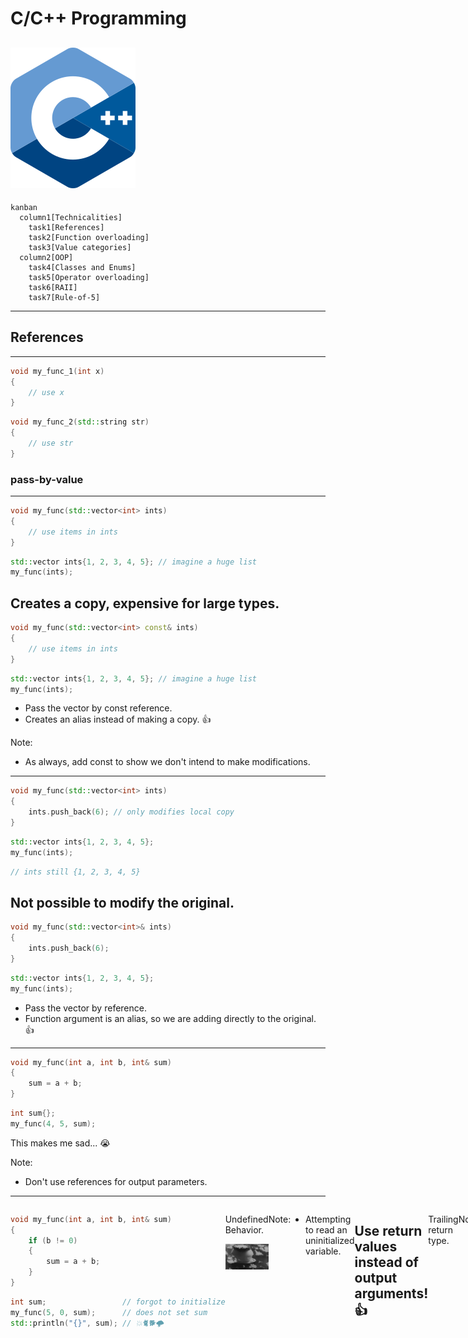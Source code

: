 # C/C++ Programming
![iso_cpp_logo](./assets/iso_cpp_logo.png)
---
```mermaid
kanban
  column1[Technicalities]
    task1[References]
    task2[Function overloading]
    task3[Value categories]
  column2[OOP]
    task4[Classes and Enums]
    task5[Operator overloading]
    task6[RAII]
    task7[Rule-of-5]
```
---
## References
---
```c++
void my_func_1(int x)
{
    // use x
}
```
```c++
void my_func_2(std::string str)
{
    // use str
}
```
### pass-by-value
---
```c++
void my_func(std::vector<int> ints)
{
    // use items in ints
}
```
```c++
std::vector ints{1, 2, 3, 4, 5}; // imagine a huge list
my_func(ints);
```
Creates a copy, expensive for large types.
---
```c++
void my_func(std::vector<int> const& ints)
{
    // use items in ints
}
```
```c++
std::vector ints{1, 2, 3, 4, 5}; // imagine a huge list
my_func(ints);
```
* Pass the vector by const reference.
* Creates an alias instead of making a copy. 👍

Note:
* As always, add const to show we don't intend to make modifications.
---
```c++
void my_func(std::vector<int> ints)
{
    ints.push_back(6); // only modifies local copy
}
```
```c++
std::vector ints{1, 2, 3, 4, 5};
my_func(ints);
```
```c++
// ints still {1, 2, 3, 4, 5}
```
Not possible to modify the original.
---
```c++
void my_func(std::vector<int>& ints)
{
    ints.push_back(6);
}
```
```c++
std::vector ints{1, 2, 3, 4, 5};
my_func(ints);
```
* Pass the vector by reference.
* Function argument is an alias, so we are adding directly to the original. 👍
---
```c++
void my_func(int a, int b, int& sum)
{
    sum = a + b;
}
```
```c++
int sum{};
my_func(4, 5, sum);
```
This makes me sad... 😭

Note:
* Don't use references for output parameters.
---
<div style="display: flex; justify-content: space-evenly;">
<div>

```c++
void my_func(int a, int b, int& sum)
{
    if (b != 0)
    {
        sum = a + b;
    }
}
```
```c++
int sum;                 // forgot to initialize
my_func(5, 0, sum);      // does not set sum
std::println("{}", sum); // 💥🐈🐕🌩
```

</div>
<div>

Undefined Behavior.

![nuke animation](./assets/nuke.gif)

</div>

Note:
* Attempting to read an uninitialized variable.
---
```c++
int my_func(int a, int b)
{
    if (b != 0)
    {
        return a + b;
    }
    return 0; // I have to return something here
}
```
```c++
auto sum = my_func(4, 5);
```
Use return values instead of output arguments! 👍
---
```c++
auto my_func(int a, int b) -> int
{
    if (b != 0)
    {
        return a + b;
    }
    return 0;
}
```
Trailing return type.

Note:
* Since C++11 it is allowed to write the return type at the end.
* Syntax: auto func() -> return_type
* Useful in metaprogramming when return type depends on function arguments.
---
```c++
std::unordered_map dict{
    {"word 1": "explanation of word 1"},
    {"word 2": "explanation of word 2"}
};

for (auto const& [word, explanation] : dict)
{
    // ...
}
```
References are not restricted to function arguments.

Note:
* We've already used references in for loops.
---
```c++ []
int a{5};           // define an integer a with value 5
int& b{a};          // b is an alias for a
b = 15;             // a is updated to the value 15
int const& c{b};    // c is a read-only alias for b (and a)
c = 30;             // not allowed, can't write to c
```
References can be used anywhere.
---
### Best practices
---
* Use pass-by-value to pass very small objects.
* Use pass-by-const-reference to pass large objects you don't need to modify. <!-- .element: class="fragment" data-fragment-index="1" -->
* Return a result rather than modifying an object through a reference argument. <!-- .element: class="fragment" data-fragment-index="2" -->
* Use pass-by-reference only when you have to. <!-- .element: class="fragment" data-fragment-index="3" -->
---
```c++
void read_func(std::span<int const> readonly_array);
void modify_func(std::span<int> writable_array)
```
```c++
std::array my_array{1, 2, 3, 4, 5};
read_func(my_aray);
modify_func(my_array);
```
Remember to use std::span for arrays.
---
## Function overloading
---
C++ allows multiple functions to have the same name as long as they have different arguments.

Note:
* Function overloading is based on the function name and the type or number of its arguments.
* The return type alone does not distinguish overloaded functions!
---
```c++
void print(int a) { std::println("{}", a); }
void print(int a, int b) { std::println("{} {}", a, b); }
void print(double a) { std::println("{}", a); }
void print(std::string const& a) { std::println("{}", a); }
```
---
```c++
int add(int a, int b) { return a + b; }
```
```c++
double add(double a, double b) { return a + b; } // OK
```
```c++
double add(int a, int b) { return a + b; } // error
```
---
### Which candidate function to call?

Note:
* <https://en.cppreference.com/w/cpp/language/overload_resolution>
---
```c++
void print(int a) { std::println("{}", a); }
void print(std::string const& a) { std::println("{}", a); }
```
```c++
print(5);
```
Exact match, easy.
---
```c++
void print(int a) { std::println("{}", a); }
void print(std::string const& a) { std::println("{}", a); }
```
```c++
print('a');
```
No exact match found. Char is promoted to int.

Note:
* Widening conversion.
---
```c++
void print(int a) { std::println("{}", a); }
void print(std::string const& a) { std::println("{}", a); }
```
```c++
print(3.5);
```
No exact match found. Narrowing conversion from double to int. Compiler may warn.
---
```c++
void print(int a) { std::println("{}", a); }
void print(std::string const& a) { std::println("{}", a); }
```
```c++
print("Hello!");
```
No exact match found. Implicit conversion from string literal to std::string.

Note:
* std::string has an implicit constructor that takes a string literal.
* This constructor is used.
---
![quiz image](./assets/quiz.png)
### function overloading
---
```c++
void my_func(int a)    { std::println("f1"); }
void my_func(double a) { std::println("f2"); }
```
```c++
my_func("test");
```
What will the program print?
<div style="display: flex; justify-content: space-evenly;">
    <div class="fragment semi-fade-out shrink" data-fragment-index="1">a) f1</div>
    <div class="fragment semi-fade-out shrink" data-fragment-index="1">b) f2</div>
    <div class="fragment highlight-current-blue grow" data-fragment-index="1">c) error</div>
</div>

Note:
* No conversion from a string literal to either an int or a double.
* No viable functions found.
---
```c++
void my_func(int a)            { std::println("f1"); }
void my_func(int a, int b = 0) { std::println("f2"); }
```
```c++
my_func(5, 6);
```
What will the program print?
<div style="display: flex; justify-content: space-evenly;">
    <div class="fragment semi-fade-out shrink" data-fragment-index="1">a) f1</div>
    <div class="fragment highlight-current-blue grow" data-fragment-index="1">b) f2</div>
    <div class="fragment semi-fade-out shrink" data-fragment-index="1">c) error</div>
</div>

Note:
* Exact match found.
---
```c++
void my_func(int a)            { std::println("f1"); }
void my_func(int a, int b = 0) { std::println("f2"); }
```
```c++
my_func(5.6);
```
What will the program print?
<div style="display: flex; justify-content: space-evenly;">
    <div class="fragment semi-fade-out shrink" data-fragment-index="1">a) f1</div>
    <div class="fragment semi-fade-out shrink" data-fragment-index="1">b) f2</div>
    <div class="fragment highlight-current-blue grow" data-fragment-index="1">c) error</div>
</div>

Note:
* Call to my_func is ambiguous.
* Both functions are viable candidates.
---
```c++
void my_func(std::string& a)       { std::println("f1"); }
void my_func(std::string const& a) { std::println("f2"); }
```
```c++
my_func("test");
```
What will the program print?
<div style="display: flex; justify-content: space-evenly;">
    <div class="fragment semi-fade-out shrink" data-fragment-index="1">a) f1</div>
    <div class="fragment highlight-current-blue grow" data-fragment-index="1">b) f2</div>
    <div class="fragment semi-fade-out shrink" data-fragment-index="1">c) error</div>
</div>

Note:
* String literal promoted to std::string. Literal cannot be modified, so const.
---
```c++
void my_func(std::string& a)       { std::println("f1"); }
void my_func(std::string const& a) { std::println("f2"); }
```
```c++
std::string str{"test"};
my_func(str);
```
What will the program print?
<div style="display: flex; justify-content: space-evenly;">
    <div class="fragment highlight-current-blue grow" data-fragment-index="1">a) f1</div>
    <div class="fragment semi-fade-out shrink" data-fragment-index="1">b) f2</div>
    <div class="fragment semi-fade-out shrink" data-fragment-index="1">c) error</div>
</div>

Note:
* String literal promoted to std::string. Literal cannot be modified, so const.
---
## Classes and Enums
Create your own type.
---
Suppose we want to create a type for a date.
---
How would we represent a date?

Note:
* day
* month
* year
* all integers
---
```c++
class Date
{
public:
    int year;
    int month;
    int day;
};
```
```c++
Date today{2025, 2, 26};
Date wrong{2025, 14, 312}; // oops
Date not_initialized;      // ouch
```
---
We want to check if the date is valid!
---
```c++ []
class Date
{
public:
    Date(int year, int month, int date)
      : year_{year}, month_{month}, date_{date}
    {
        expect([&]{ return /*valid*/; }, "Invalid date!");
    }

private:
    int year_{};
    int month_{};
    int day_{};
};
```

Note:
* Make members private, so user can't access them directly.
* Initialize private members.
* Add constructor to initialize the object with the desired values.
* Add precondition to constructor that date must be valid.
* Good practice to default init private members with {}. Makes sure we can't end up with unitialized values. Constructor will overwrite these values.
---
Let's add some functionality.
---
I want to read the values of year, month, day.
---
```c++ [10-12]
class Date
{
public:
    Date(int year, int month, int day)
      : year_{year}, month_{month}, day_{day}
    {
        expect([&]{ return /*valid*/; }, "Invalid date!");
    }

    [[nodiscard]] int year() const { return year_; }
    [[nodiscard]] int month() const { return month_; }
    [[nodiscard]] int day() const { return day_; }

private:
    int year_{};
    int month_{};
    int day_{};
};
```
---
```c++
Date today{2025, 2, 26};

std::println("today is {}-{}-{}",
             today.day(), today.month(), today.year());
```
```text
today is 26-2-2025
```

Note:
* Functions are in public section so user can access them.
---
```c++
[[nodiscard]] int year() const { return year_; }
```
```c++
Date const tomorrow{2025, 2, 27};
auto year = today.year(); // ok because const method
```
```c++
Date today{2025, 2, 26};
auto year = today.year(); // ok
today.year();             // compiler warning b/c nodiscard
```

Note:
* ```[[nodiscard]]``` is a function attribute that causes a compiler warning if the return value is ignored.
* Add this attributes to functions where ignoring the return value is likely a bug.
* Add ```const``` to member functions that don't modify any member variables.
---
### class vs struct

<div style="display: flex; justify-content: space-evenly;">
<div>

```c++
class Date
{
    int y;
    int m;
    int d;
};
```
```c++
Date d;
d.y = 2025;
```

Error, y is private.

</div>
<div>

```c++
struct Date
{
    int y;
    int m;
    int d;
};
```
```c++
Date d;
d.y = 2025;
```

Ok, y is public.

</div>
</div>

Note:
* class: private by default
* struct: public by default
---
```c++ []
class Date
{
public:
    Date(int year, int month, int day)
      : year_{year}, month_{month}, day_{day}
    {
        expect([&]{ return /*valid*/; }, "Invalid date!");
    }

    [[nodiscard]] int year() const { return year_; }
    [[nodiscard]] int month() const { return month_; }
    [[nodiscard]] int day() const { return day_; }

private:
    int year_{};
    int month_{};
    int day_{};
};
```
It's still easy to accidentally misuse this class.

Note:
* Does anyone have an idea what's wrong?
---
```c++
Date today{26, 2, 2025}; // oops, swapped arguments
```
```c++
Date today{2, 26, 2025}; // american style?
```
---
```c++
class Year
{
public:
    explicit Year(int year) : year_{year} {}

    [[nodiscard]] int get() const { return year_; }
    [[nodiscard]] int& get() { return year_; }

private:
    int year_{};
};
```
```c++
class Month { /*...*/ };
class Day { /*...*/ };
```

Note:
* Why the overloaded get methods? (const and non-const)
* Non-const version that returns a reference added so we can modify the value.
---
```c++ []
class Date
{
public:
    Date(Year year, Month month, Day day)
      : year_{year}, month_{month}, day_{day}
    {
        expect([&]{ return /*valid*/; }, "Invalid date!");
    }

    [[nodiscard]] Year year() const { return year_; }
    [[nodiscard]] Month month() const { return month_; }
    [[nodiscard]] Day day() const { return day_; }

private:
    Year year_{};
    Month month_{};
    Day day_{};
};
```
---
```c++
Date today{Year{2025}, Month{2}, Day{26}}; // ok
```
```c++
Date today{Month{2}, Day{26}, Year{2025}}; // compiler error!
```
```c++
// explicit disables implicit conversion
Date today{2025, 2, 26};                   // compiler error!
```
---
Can we do even better?

Note:
* Does anyone have an idea?
---
* Year: probably not
* Day: probably not
* Month: yes!
---
### Enum
---
```c++
enum class Month
{
    jan = 1, feb, mar, apr, may, jun, jul, aug, sep, oct, nov, dec
};
```
```c++
Month m1{Month::jan};
auto m2 = Month::feb;
```

Note:
* Underlying type is integer by default.
* Starts counting at zero.
* Allowed to explicitly assign unique values to all elements.
* If only assigned to first, that's where count starts.
* Setting jan = 1 results in feb = 2, mar = 3, ...
---
```c++
// explicit conversion from int is allowed 🙁

Month m{15};
```
```c++
// sadly can't add constructor to enum
// best we can do

Month month_from_int(int x)
{
    expect([&]{ return (1 <= x) && (x <= 12); },
           "invalid month");

    return Month{x};
};

auto m = month_from_int(15); // runtime expect error
```
---
```c++
// conversion to int is not allowed 👍

int m{Month::jun;} // error
```
```c++
// must convert explicitly

int m{std::to_underlying(Month::jun)};
```
---
```c++
class Date { /* unchanged */ };
```
```c++
Date today{Year{2025}, Month::feb, Day{26}};
```
Use the type system to let the compiler check as much as possible!
---
```c++ []
class Date
{
public:
    Date() = default // add a default constructor

    /* other constructor and getters */

private:
    Year year_{1970};
    Month month_{Month::jan};
    Day day_{1};
};
```
```c++
Date today{Year{2025}, Month::feb, Day{26}};
Date epoch_time{}; // 1970-01-01
```

Note:
* Illustrative, probably not really useful to add a default constructor to Date.
---
## Operator overloading
---
C++ allows the implementation of operators for custom types.

Note:
* <https://en.cppreference.com/w/cpp/language/operators>
* <https://stackoverflow.com/questions/4421706/what-are-the-basic-rules-and-idioms-for-operator-overloading#4421719>
* Prefer the hidden friend idiom.
---
Make sure operators do what the user expects!

Note:
* Don't abuse operators to do something else entirely.
* (Unless building a Domain Specific Language)
---
```c++
bool operator==(Date const& rhs, Date const& lhs)
{
    return (lhs.year().get() == rhs.year().get())
        && (lhs.month() == rhs.month())
        && (lhs.day().get() == rhs.day().get());
}
```
```c++
bool operator!=(Date const& rhs, Date const& lhs)
{
    return !(lhs == rhs);
}
```
```c++
Date today {Year{2025}, Month::feb, Day{26}};
Date tomorrow{Year{2025}, Month::feb, Day{27}};
bool equal = today == tomorrow;
```
Check if two dates are equal.

Note:
* If you want to compare for equality, always implement both operator== and operator!=.
* Implement operator!= in terms of operator==.
---
```c++
Month operator++(Month& month)
{
    month = (month == Month::dec) ?
        Month::jan : Month{std::to_underlying(month) + 1};
    return month;
}
```
```c++
auto m = Month::oct;
++m; // nov
++m; // dec
++m; // jan
```
Increase a month to the next.
---
## RAII
The power of constructors and destructors.
---
Resource Allocation Is Initialization
---
```c++
import std;
```
```c++
class MyType
{
public:
    MyType() { std::println("MyType::MyType()"); }
    ~MyType() { std::println("MyType::~MyType()"); }
};
```
```c++
int main()
{
    MyType my_value{};
}
```

Note:
* Constructor is called when object is created.
* Destructor is automatically called when object goes out of scope.
---
This is very useful when we are managing resources!
---
```c++
int main()
{
    auto file = open("file.txt", "r");

    // 1) do something with file
    // 2) something goes wrong, exception

    close(file); // 3) not called
}
```
---
```c++
class File
{
public:
    explicit File(std::string name) : file_{open(name, "r")} {}
    ~File() { close(file_); }

private:
    FileHandle file_;
};
```
```c++
int main()
{
    File file{"file.txt"};

    // file automatically closed at end of scope
    // exception safe
}
```

Note:
* Keyword explicit added to prevent implicit conversion from std::string to File.
* Best practice: always add explicit to constructors that only take one argument.
---
### Best practices
for class design
---
* Keep interfaces as small as possible, but no smaller.
* Provide constructors. <!-- .element: class="fragment" data-fragment-index="1" -->
* Use types to provide good argument checking. <!-- .element: class="fragment" data-fragment-index="2" -->
* Identify nonmodifying member functions. <!-- .element: class="fragment" data-fragment-index="3" -->
* Support copying (or disable it). <!-- .element: class="fragment" data-fragment-index="4" -->
* Free all resources in the destructor. <!-- .element: class="fragment" data-fragment-index="5" -->

Note:
* Prefer helper functions over member functions to keep the class small.
---
## Value Categories
---
```mermaid
graph TD;
    A["value categories"] --> B["generalized lvalue"];
    A --> C["rvalue"];
    B --> D["lvalue"];
    B --> E["expiring value"];
    C --> E;
    C --> F["pure rvalue"];
```

Note:
* Expanded with C++11.
* Before: Only lvalues and rvalues.
* lvalue: A thing with a name.
* rvalue: Something on the right side of an equals sign.
---
### lvalues
---
```c++
int my_int{5};                  // my_int
std::array my_array{1, 2, 3};   // my_array
auto first_value = my_array[0]; // first_value, my_array[0]
```
```c++
int my_func(int a)              // my_func, a
{
    return a + 5;
}
```
```c++
class MyType
{
private:
    int my_int_{6};             // my_int_
};
```
The name of a value, function or data member.
---
```c++
class MyType
{
public:
    int& some_func()
    {
        return a_;
    }

private:
    int a_{6};
};

MyType obj{};                   // obj
auto& value = obj.some_func();  // value, obj.some_func()
```
A function call whose return type is an lvalue reference.
---
```c++
std::string my_str{"hello"};    // my_str, "hello"
```
A string literal.

Note:
* String literals are stored in the binary and are valid for the entire lifetime of the application.
---
### pure rvalues
---
```c++
int a{5};                       // 5
bool b{true};                   // true
char c{'a'};                    // 'a'
```
```c++
enum class MyEnum
{
    first,                      // first
    second                      // second
};
```
Literals (except for string literal) and enumerators.
---
```c++
class MyObject
{
public:
    int& some_func()
    {
        return this->a_;        // this
    }

private:
    int a_{6};
};
```
```c++
// Note: Don't use this explicitly.
```
The this pointer.
---
```c++
int my_func()
{
    return 5;                   // 5
}

auto a = my_func();             // my_func
```
```c++
int a{5};                       // 5
int b{6};                       // 6
auto c = a + b;                 // a + b
```
A function call whose return type is non-reference.
---
```c++
some_func(MyObject{});          // MyObject{}
std::string a{"hello"};
auto c = a + std::string{"!"};  // std::string{"!"}
```
Anonymous objects.
---
### expiring values
---
```c++
std::string my_str{"hello"};    // starts out as an lvalue
```
```c++
some_function(std::move(str));  // converted to an rvalue
```
```c++
// my_str does not exist here anymore, it expired
// we say my_str is an expiring value (xvalue)
```
A function call whose return type is an rvalue reference.

Note:
* Here we explicitly convert my_str to an rvalue.
---
```c++
class MyType
{
public:
    int my_int{5};
};
```
```c++
auto a = MyType{}.my_int;       // MyType{}.my_int
```
A member of object expression where the object is an rvalue.
---
```c++
auto a = std::array{1, 2}[1];   // std::array{1, 2}[1]
```
The build-in subscript expression where the array is an rvalue.
---
![quiz image](./assets/quiz.png)
### value categories
---
```c++ []
import std;

int main()
{
    int x{5};
    some_function(std::move(x));
}
```
What is the value category of `x`?
<div style="display: flex; justify-content: space-evenly;">
    <div class="fragment semi-fade-out shrink" data-fragment-index="1">a) lvalue</div>
    <div class="fragment highlight-current-blue grow" data-fragment-index="1">b) xvalue</div>
    <div class="fragment semi-fade-out shrink" data-fragment-index="1">c) prvalue</div>
</div>

Note:
* std::move always turns its argument into an xvalue.
---
```c++ []
import std;

int main()
{
    int x{5};
    some_function(std::move(x));
}
```
What is the value category of `5`?
<div style="display: flex; justify-content: space-evenly;">
    <div class="fragment semi-fade-out shrink" data-fragment-index="1">a) lvalue</div>
    <div class="fragment semi-fade-out shrink" data-fragment-index="1">b) xvalue</div>
    <div class="fragment highlight-current-blue grow" data-fragment-index="1">c) prvalue</div>
</div>

Note:
* All non-string literals are prvalues.
---
```c++ []
import std;

int main()
{
    int x{5};
    some_function(std::move(x));
}
```
What is the value category of `some_function`?
<div style="display: flex; justify-content: space-evenly;">
    <div class="fragment highlight-current-blue grow" data-fragment-index="1">a) lvalue</div>
    <div class="fragment semi-fade-out shrink" data-fragment-index="1">b) xvalue</div>
    <div class="fragment semi-fade-out shrink" data-fragment-index="1">c) prvalue</div>
</div>

Note:
* Function names are lvalues.
---
```c++ []
void some_function(std::string&& x)
{
    // ...
}
```
What is the value category of `x`?
<div style="display: flex; justify-content: space-evenly;">
    <div class="fragment highlight-current-blue grow" data-fragment-index="1">a) lvalue</div>
    <div class="fragment semi-fade-out shrink" data-fragment-index="1">b) xvalue</div>
    <div class="fragment semi-fade-out shrink" data-fragment-index="1">c) prvalue</div>
</div>

Note:
* std::string&& is an rvalue reference to an std::string.
* But the rvalue reference itself has a name x, so it is an lvalue.
---
```c++
std::string const& some_function(std::string const& str)
{
    return str;
}
```
```c++
std::string my_str{"empty"};
auto other = some_function(my_str);
```
What is the value category of `some_function(my_str)`?
<div style="display: flex; justify-content: space-evenly;">
    <div class="fragment highlight-current-blue grow" data-fragment-index="1">a) lvalue</div>
    <div class="fragment semi-fade-out shrink" data-fragment-index="1">b) xvalue</div>
    <div class="fragment semi-fade-out shrink" data-fragment-index="1">c) prvalue</div>
</div>

Note:
* Function returns a reference to an lvalue.
---
### rvalue references
---
Added in C++11.
---
#### Why?
---
![performance](./assets/performance.png)
#### Performance!
---
Distinguish between temporary objects and persistent objects to avoid unnecessary copies.

Note:
* For now enough to know they exist and what they are.
* They will come in handy when we learn about resource management and the heap.
---
#### How?
---
T&&
---
```c++
void my_func(std::string&& str);
void my_func(std::vector<int>&& vec);
```
str and vec are rvalue references.
---
```c++
void my_func(std::vector<int>&& vec);
```
```c++
my_func(std::vector{1, 2, 3}); // OK
```
```c++
std::vector my_vec{1, 2, 3};
my_func(my_vec);               // error, no matching function
```
Only rvalues bind to rvalue references.
---
![quiz image](./assets/quiz.png)
### rvalue references and function overloading

Note:
* <https://compiler-explorer.com/z/caoPha635>
---
```c++
void my_func(std::string&& str)      { std::println("f1"); }
void my_func(std::string const& str) { std::println("f2"); }
void my_func(std::string& str)       { std::println("f3"); }
```
```c++
my_func("hello");
```
What will the program print?
<div style="display: flex; justify-content: space-evenly;">
    <div class="fragment highlight-current-blue grow" data-fragment-index="1">a) f1</div>
    <div class="fragment semi-fade-out shrink" data-fragment-index="1">b) f2</div>
    <div class="fragment semi-fade-out shrink" data-fragment-index="1">c) f3</div>
</div>

Note:
* temporary std::string is created from string literal.
---
```c++
void my_func(std::string&& str)      { std::println("f1"); }
void my_func(std::string const& str) { std::println("f2"); }
void my_func(std::string& str)       { std::println("f3"); }
```
```c++
my_func(std::string{"hello"});
```
What will the program print?
<div style="display: flex; justify-content: space-evenly;">
    <div class="fragment highlight-current-blue grow" data-fragment-index="1">a) f1</div>
    <div class="fragment semi-fade-out shrink" data-fragment-index="1">b) f2</div>
    <div class="fragment semi-fade-out shrink" data-fragment-index="1">c) f3</div>
</div>

Note:
* temporary string is created by the programmer
---
```c++
void my_func(std::string&& str)      { std::println("f1"); }
void my_func(std::string const& str) { std::println("f2"); }
void my_func(std::string& str)       { std::println("f3"); }
```
```c++
std::string const cstr{"hello"};
my_func(cstr);
```
What will the program print?
<div style="display: flex; justify-content: space-evenly;">
    <div class="fragment semi-fade-out shrink" data-fragment-index="1">a) f1</div>
    <div class="fragment highlight-current-blue grow" data-fragment-index="1">b) f2</div>
    <div class="fragment semi-fade-out shrink" data-fragment-index="1">c) f3</div>
</div>

Note:
* Only const option is const&.
---
```c++
void my_func(std::string&& str)      { std::println("f1"); }
void my_func(std::string const& str) { std::println("f2"); }
void my_func(std::string& str)       { std::println("f3"); }
```
```c++
std::string str{"hello"};
my_func(str);
```
What will the program print?
<div style="display: flex; justify-content: space-evenly;">
    <div class="fragment semi-fade-out shrink" data-fragment-index="1">a) f1</div>
    <div class="fragment semi-fade-out shrink" data-fragment-index="1">b) f2</div>
    <div class="fragment highlight-current-blue grow" data-fragment-index="1">c) f3</div>
</div>

Note:
* str is an lvalue.
* Overload resolution picks & over const&.
---
```c++
void my_func(std::string&& str)      { std::println("f1"); }
void my_func(std::string const& str) { std::println("f2"); }
void my_func(std::string& str)       { std::println("f3"); }
```
```c++
std::string str{"hello"};
my_func(std::as_const(str));
```
What will the program print?
<div style="display: flex; justify-content: space-evenly;">
    <div class="fragment semi-fade-out shrink" data-fragment-index="1">a) f1</div>
    <div class="fragment highlight-current-blue grow" data-fragment-index="1">b) f2</div>
    <div class="fragment semi-fade-out shrink" data-fragment-index="1">c) f3</div>
</div>

Note:
* Explicitly convert str to a constant.
* Only const option is const&.
---
```c++
void my_func(std::string&& str)      { std::println("f1"); }
void my_func(std::string const& str) { std::println("f2"); }
void my_func(std::string& str)       { std::println("f3"); }
```
```c++
std::string str{"hello"};
my_func(std::move(str));
```
What will the program print?
<div style="display: flex; justify-content: space-evenly;">
    <div class="fragment highlight-current-blue grow" data-fragment-index="1">a) f1</div>
    <div class="fragment semi-fade-out shrink" data-fragment-index="1">b) f2</div>
    <div class="fragment semi-fade-out shrink" data-fragment-index="1">c) f3</div>
</div>

Note:
* std::move makes str an xvalue.
---
## Rule of 5
---
### Special member functions
---
```c++
class MyType
{
public:
  MyType();                             // default constructor
  ~MyType();                            // destructor

  MyType(MyType const& other);          // copy constructor
  MyType(MyType&& other) noexcept;      // move constructor

  MyType& operator=(MyType const& rhs); // copy assignment
  MyType& operator=(MyType&& rhs) noexcept; // move assignment
};
```

Note:
* It is important to make the move constructor and move assignment member functions noexcept.
* Doing so enables a lot of optimizations!
---
5 + 1 special member functions.
---
* 5
  * destructor
  * copy constructor
  * move constructor
  * copy assignment
  * move assignment
* +1  <!-- .element: class="fragment" -->
  * default constructor
---
Automatically generated by the compiler.
---
Except...
---
A default constructor is not generated if you define any constructor yourself.
---
The 5 special member functions are not* automatically generated if you define any of them yourself!

Note:
* Which ones are generated depends on which special member functions are defined.
* But don't rely on this, follow the rule of 5 instead!
* If a destructor is defined the default implementation is probably wrong!
---
> If you define any of the 5 special member functions, you must define all of them.
### Rule of 5
---
```c++
class File
{
public:
    explicit File(std::string name) : file_{open(name, "r")} {}
    ~File() { close(file_); }

private:
    FileHandle file_;
};
```
* File has a destructor.
* Other special member functions should be added!
---
```c++ [7-13]
class File
{
public:
    explicit File(std::string name) : file_{open(name, "r")} {}
    ~File() { close(file_); }

    // disable copy
    File(File const& other) = delete;
    File& operator=(File const& rhs) = delete;

    // enable move, default implementation is fine
    File(File&& other) = default;
    File& operator=(File&& rhs) = default;

private:
    FileHandle file_;
};
```
Don't worry about the implementation yet. 😉

Note:
* Disable copy (can't open file multiple times).
* Enable move.
---
```c++
static_assert(not std::is_default_constructible_v<File>);
static_assert(not std::is_trivially_destructible_v<File>);
```
```c++
static_assert(not std::is_copy_constructible_v<File>);
static_assert(not std::is_copy_assignable_v<File>);
```
```c++
static_assert(std::is_move_constructible_v<File>);
static_assert(std::is_move_assignable_v<File>);
```
Properties can be checked at compile time!

Note:
* <https://compiler-explorer.com/z/4eaqcjorT>
---
### Best practices
for class design
---
* Keep interfaces as small as possible, but no smaller. <!-- .element: class="fragment semi-fade-out" data-fragment-index="1" -->
* Provide constructors. <!-- .element: class="fragment semi-fade-out" data-fragment-index="1" -->
* Use types to provide good argument checking. <!-- .element: class="fragment semi-fade-out" data-fragment-index="1" -->
* Identify nonmodifying member functions. <!-- .element: class="fragment semi-fade-out" data-fragment-index="1" -->
* Support copying (or disable it). <!-- .element: class="fragment semi-fade-out" data-fragment-index="1" -->
* Free all resources in the destructor. <!-- .element: class="fragment semi-fade-out" data-fragment-index="1" -->
* Respect the rule-of-5. <!-- .element: class="fragment highlight-current-blue" data-fragment-index="1" -->
---
## Exercises!
